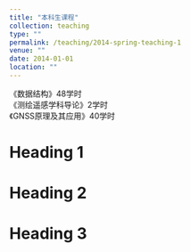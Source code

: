 ```yaml
---
title: "本科生课程"
collection: teaching
type: ""
permalink: /teaching/2014-spring-teaching-1
venue: ""
date: 2014-01-01
location: ""
---
```


《数据结构》48学时                                                                    
《测绘遥感学科导论》2学时                                                                    
《GNSS原理及其应用》40学时                                                                    

Heading 1
======

Heading 2
======

Heading 3
======